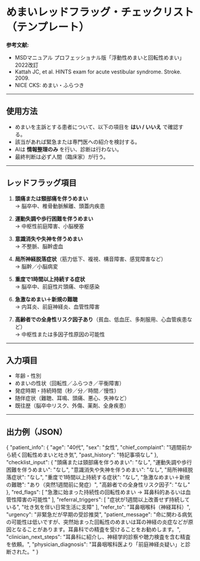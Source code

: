 
# めまいレッドフラッグ・チェックリスト（テンプレート）

**参考文献:**  
- MSDマニュアル プロフェッショナル版「浮動性めまいと回転性めまい」2022改訂  
- Kattah JC, et al. HINTS exam for acute vestibular syndrome. Stroke. 2009.  
- NICE CKS: めまい・ふらつき  

---

## 使用方法
- めまいを主訴とする患者について、以下の項目を **はい / いいえ** で確認する。  
- 該当があれば緊急または専門医への紹介を検討する。  
- AIは **情報整理のみ** を行い、診断は行わない。  
- 最終判断は必ず人間（臨床家）が行う。  

---

## レッドフラッグ項目

1. **頭痛または頸部痛を伴うめまい**  
   → 脳卒中、椎骨動脈解離、頭蓋内疾患  

2. **運動失調や歩行困難を伴うめまい**  
   → 中枢性前庭障害、小脳梗塞  

3. **意識消失や失神を伴うめまい**  
   → 不整脈、脳幹虚血  

4. **局所神経脱落症状**（筋力低下、複視、構音障害、感覚障害など）  
   → 脳幹／小脳病変  

5. **重度で1時間以上持続する症状**  
   → 脳卒中、前庭性片頭痛、中枢感染  

6. **急激なめまい＋新規の難聴**  
   → 内耳炎、前庭神経炎、血管性障害  

7. **高齢者での全身性リスク因子あり**（貧血、低血圧、多剤服用、心血管疾患など）  
   → 中枢性または多因子性原因の可能性  

---

## 入力項目
- 年齢・性別  
- めまいの性状（回転性／ふらつき／平衡障害）  
- 発症時期・持続時間（秒／分／時間／慢性）  
- 随伴症状（難聴、耳鳴、頭痛、悪心、失神など）  
- 既往歴（脳卒中リスク、外傷、薬剤、全身疾患）  

---

## 出力例（JSON）

{
  "patient_info": {
    "age": "40代",
    "sex": "女性",
    "chief_complaint": "1週間前から続く回転性めまいと吐き気",
    "past_history": "特記事項なし"
  },
  "checklist_input": {
    "頭痛または頸部痛を伴うめまい": "なし",
    "運動失調や歩行困難を伴うめまい": "なし",
    "意識消失や失神を伴うめまい": "なし",
    "局所神経脱落症状": "なし",
    "重度で1時間以上持続する症状": "なし",
    "急激なめまい＋新規の難聴": "あり（突然1週間前に発症）",
    "高齢者での全身性リスク因子": "なし"
  },
  "red_flags": [
    "急激に始まった持続性の回転性めまい → 耳鼻科的あるいは血管性障害の可能性"
  ],
  "referral_triggers": [
    "症状が1週間以上改善せず持続している",
    "吐き気を伴い日常生活に支障"
  ],
  "refer_to": "耳鼻咽喉科（神経耳科）",
  "urgency": "非緊急だが早期の受診推奨",
  "patient_message": "命に関わる病気の可能性は低いですが、突然始まった回転性のめまいは耳の神経の炎症などが原因となることがあります。耳鼻科での精査を受けることをお勧めします。",
  "clinician_next_steps": "耳鼻科に紹介し、神経学的診察や聴力検査を含む精査を依頼。",
  "physician_diagnosis": "耳鼻咽喉科医より「前庭神経炎疑い」と診断された。"
}
